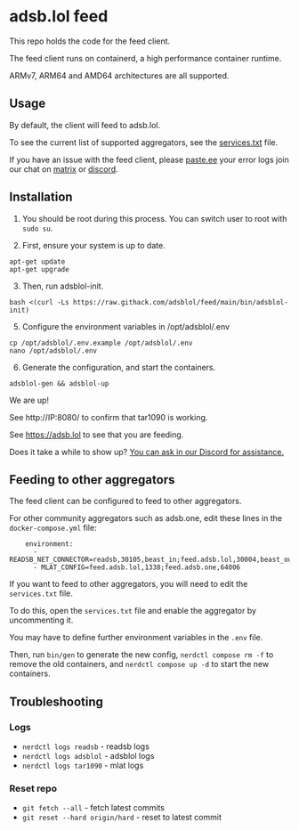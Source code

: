 # adsb.lol feed

This repo holds the code for the feed client.

The feed client runs on containerd, a high performance container runtime.

ARMv7, ARM64 and AMD64 architectures are all supported.

## Usage

By default, the client will feed to adsb.lol.

To see the current list of supported aggregators, see the [services.txt](services.txt) file.

If you have an issue with the feed client, please [paste.ee](https://paste.ee) your error logs join our chat on [matrix](https://matrix.to/#/#adsblol:gatto.club) or [discord](https://adsb.lol/discord).

## Installation

1. You should be root during this process. You can switch user to root with `sudo su`.

2. First, ensure your system is up to date.
```
apt-get update
apt-get upgrade
```

3. Then, run adsblol-init.

```
bash <(curl -Ls https://raw.githack.com/adsblol/feed/main/bin/adsblol-init)
```

5. Configure the environment variables in /opt/adsblol/.env
```
cp /opt/adsblol/.env.example /opt/adsblol/.env
nano /opt/adsblol/.env
```

6. Generate the configuration, and start the containers.
```
adsblol-gen && adsblol-up
```

We are up!

See http://IP:8080/ to confirm that tar1090 is working.

See https://adsb.lol to see that you are feeding.

Does it take a while to show up? [You can ask in our Discord for assistance.](https://adsb.lol/discord)

## Feeding to other aggregators

The feed client can be configured to feed to other aggregators.

For other community aggregators such as adsb.one, edit these lines in the `docker-compose.yml` file:

```
    environment:
      - READSB_NET_CONNECTOR=readsb,30105,beast_in;feed.adsb.lol,30004,beast_out;feed.adsb.one,64004,beast_out
      - MLAT_CONFIG=feed.adsb.lol,1338;feed.adsb.one,64006
```

If you want to feed to other aggregators, you will need to edit the `services.txt` file.

To do this, open the `services.txt` file and enable the aggregator by uncommenting it.

You may have to define further environment variables in the `.env` file.

Then, run `bin/gen` to generate the new config, `nerdctl compose rm -f` to remove the old containers, and `nerdctl compose up -d` to start the new containers.

## Troubleshooting

### Logs
- `nerdctl logs readsb` - readsb logs
- `nerdctl logs adsblol` - adsblol logs
- `nerdctl logs tar1090` - mlat logs

### Reset repo
- `git fetch --all` - fetch latest commits
- `git reset --hard origin/hard` - reset to latest commit
